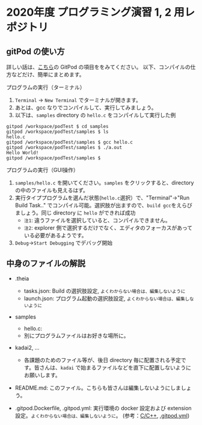 # 2020年度 プログラミング演習 1, 2 用レポジトリ

## gitPod の使い方

詳しい話は、[こちら](https://kobeucsenshu.github.io/ideinfo/index.html)の GitPod の項目ををみてください。
以下、コンパイルの仕方などだけ、簡単にまとめます。

プログラムの実行（ターミナル）

1. `Terminal` -> `New Terminal` でターミナルが開きます。
2. あとは、gcc なりでコンパイルして、実行してみましょう。
3. 以下は、`samples` directory の `hello.c` をコンパイルして実行した例

```
gitpod /workspace/podTest $ cd samples
gitpod /workspace/podTest/samples $ ls
hello.c
gitpod /workspace/podTest/samples $ gcc hello.c 
gitpod /workspace/podTest/samples $ ./a.out 
Hello World!
gitpod /workspace/podTest/samples $ 
```

プログラムの実行（GUI操作）

1. `samples/hello.c` を開いてください。`samples` をクリックすると、directory の中のファイルも見えるはず。
2. 実行タイププログラムを選んだ状態(`hello.c`選択）で、"Terminal"->"Run Build Task.." でコンパイル可能。選択肢が出ますので、`build gcc`をえらびましょう。同じ directory に `hello` ができれば成功
   * `注1`: 違うファイルを選択していると、コンパイルできません。
   * `注2`: explorer 側で選択するだけでなく、エディタのフォーカスがあっている必要があるようです。
3. `Debug`->`Start Debugging` でデバッグ開始


## 中身のファイルの解説

* .theia
  * tasks.json: Build の選択肢設定, `よくわからない場合は、編集しないように`
  * launch.json: プログラム起動の選択肢設定, `よくわからない場合は、編集しないように`
* samples
  * hello.c: 
  * 別にプログラムファイルはお好きな場所に。
* kadai2, ...
  * 各課題のためのファイル等が、後日 directory 毎に配置される予定です。皆さんは、`kadai` で始まるファイルなどを直下に配置しないようにお願いします。

* README.md: このファイル。こちらも皆さんは編集しないようにしましょう。
* .gitpod.Dockerfile, .gitpod.yml: 実行環境の docker 設定および extension 設定。`よくわからない場合は、編集しないように`。 (参考：[C/C++](https://www.gitpod.io/docs/languages/cpp/), [.gitpod.yml](https://www.gitpod.io/docs/config-gitpod-file/))


